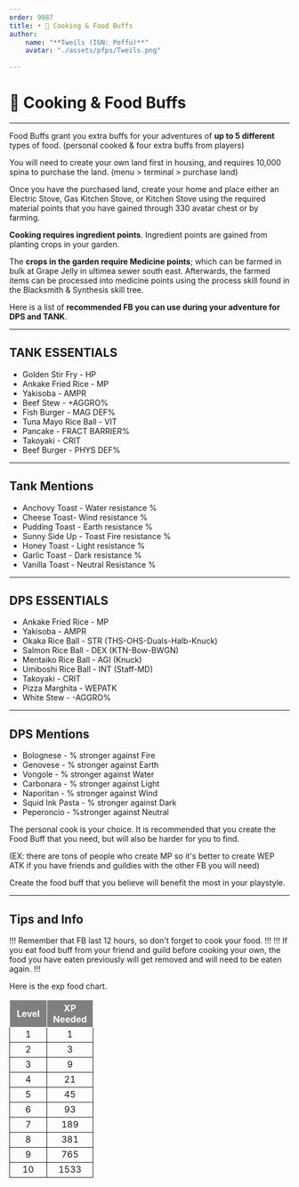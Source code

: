 ```yaml
---
order: 9987
title: • 🍳 Cooking & Food Buffs
author:
    name: "**Tweils (IGN: Poffu)**"
    avatar: "./assets/pfps/Tweils.png"
    
---
```


# 🍳 Cooking & Food Buffs

____

Food Buffs grant you extra buffs for your adventures of **up to 5 different** types of food.
(personal cooked & four extra buffs from players)

You will need to create your own land first in housing, and requires 10,000 spina to purchase the land.
(menu > terminal > purchase land)

Once you have the purchased land, create your home and place either an Electric Stove, Gas Kitchen Stove, or Kitchen Stove using the required material points that you have gained through 330 avatar chest or by farming.

**Cooking requires ingredient points**. Ingredient points are gained from planting crops in your garden.

The **crops in the garden require Medicine points**; which can be farmed in bulk at Grape Jelly in ultimea sewer south east. Afterwards, the farmed items can be processed into medicine points using the process skill found in the Blacksmith & Synthesis skill tree.

Here is a list of **recommended FB you can use during your adventure for DPS and TANK**.

___

## TANK ESSENTIALS

- Golden Stir Fry - HP
- Ankake Fried Rice - MP
- Yakisoba - AMPR
- Beef Stew - +AGGRO%
- Fish Burger - MAG DEF%
- Tuna Mayo Rice Ball - VIT
- Pancake - FRACT BARRIER%
- Takoyaki - CRIT
- Beef Burger - PHYS DEF%

___

## Tank Mentions

- Anchovy Toast - Water resistance %
- Cheese Toast-  Wind resistance %
- Pudding Toast - Earth resistance %
- Sunny Side Up - Toast Fire resistance %
- Honey Toast - Light resistance %
- Garlic Toast - Dark resistance %
- Vanilla Toast - Neutral Resistance %

___

## DPS ESSENTIALS

- Ankake Fried Rice - MP
- Yakisoba - AMPR
- Okaka Rice Ball - STR (THS-OHS-Duals-Halb-Knuck)
- Salmon Rice Ball - DEX (KTN-Bow-BWGN)
- Mentaiko Rice Ball - AGI (Knuck)
- Umiboshi Rice Ball - INT (Staff-MD)
- Takoyaki - CRIT
- Pizza Marghita - WEPATK
- White Stew -   -AGGRO%

___

## DPS Mentions

- Bolognese - % stronger against Fire
- Genovese - % stronger against Earth
- Vongole - % stronger against Water
- Carbonara - % stronger against Light
- Naporitan - % stronger against Wind
- Squid Ink Pasta - % stronger against Dark
- Peperoncio - %stronger against Neutral

The personal cook is your choice. It is recommended that you create the Food Buff that you need, but will also be harder for you to find.

(EX: there are tons of people who create MP so it's better to create WEP ATK if you have friends and guildies with the other FB you will need)

Create the food buff that you believe will benefit the most in your playstyle.

___

## Tips and Info

!!!
Remember that FB last 12 hours, so don't forget to cook your food.
!!!
!!!
If you eat food buff from your friend and guild  before cooking your own, the food you have eaten previously will get removed and will need to be eaten again.
!!!

Here is the exp food chart.

<table style="border-collapse: collapse; width: 30%; margin: all;">
  <tr style="background-color: gray; color: white; border: 1px solid ;">
    <th style="width: 100px; border: 1px solid ;">Level</th>
    <th style="width: 100px; border: 1px solid ;">XP Needed</th>
  </tr>
  <tr style="border: 1px solid ;">
    <td style="border: 1px solid ; text-align: center;">1</td>
    <td style="border: 1px solid ; text-align: center;">1</td>
  </tr>
  <tr style="border: 1px solid ;">
    <td style="border: 1px solid ; text-align: center;">2</td>
    <td style="border: 1px solid ; text-align: center;">3</td>
  </tr>
  <tr style="border: 1px solid ;">
    <td style="border: 1px solid ; text-align: center;">3</td>
    <td style="border: 1px solid ; text-align: center;">9</td>
  </tr>
  <tr style="border: 1px solid ;">
    <td style="border: 1px solid ; text-align: center;">4</td>
    <td style="border: 1px solid ; text-align: center;">21</td>
  </tr>
  <tr style="border: 1px solid ;">
    <td style="border: 1px solid ; text-align: center;">5</td>
    <td style="border: 1px solid ; text-align: center;">45</td>
  </tr>
  <tr style="border: 1px solid ;">
    <td style="border: 1px solid ; text-align: center;">6</td>
    <td style="border: 1px solid ; text-align: center;">93</td>
  </tr>
  <tr style="border: 1px solid ;">
    <td style="border: 1px solid ; text-align: center;">7</td>
    <td style="border: 1px solid ; text-align: center;">189</td>
  </tr>
  <tr style="border: 1px solid ;">
    <td style="border: 1px solid ; text-align: center;">8</td>
    <td style="border: 1px solid ; text-align: center;">381</td>
  </tr>
  <tr style="border: 1px solid ;">
    <td style="border: 1px solid ; text-align: center;">9</td>
    <td style="border: 1px solid ; text-align: center;">765</td>
  </tr>
  <tr style="border: 1px solid ;">
    <td style="border: 1px solid ; text-align: center;">10</td>
    <td style="border: 1px solid ; text-align: center;">1533</td>
  </tr>
</table>
